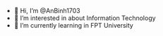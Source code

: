- 👋 Hi, I’m @AnBinh1703
- 👀 I’m interested in about Information Technology
- 🌱 I’m currently learning in FPT University


<!---
AnBinh1703/AnBinh1703 is a ✨ special ✨ repository because its `README.md` (this file) appears on your GitHub profile.
You can click the Preview link to take a look at your changes.
--->
